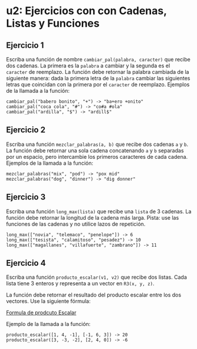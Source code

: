 # u2: Ejercicios con con Cadenas, Listas y Funciones

## Ejercicio 1

Escriba una función de nombre `cambiar_pal(palabra, caracter)` que recibe dos cadenas. La primera es la `palabra` a cambiar y la segunda es el `caracter` de reemplazo. La función debe retornar la palabra cambiada de la siguiente manera: dada la primera letra de la `palabra` cambiar las siguientes letras que coincidan con la primera por el `caracter` de reemplazo. Ejemplos de la llamada a la función: 

```
cambiar_pal("babero bonito", "+") -> "ba+ero +onito"
cambiar_pal("coca cola", "#") -> "co#a #ola"
cambiar_pal("ardilla", "$") -> "ardill$"
```

## Ejercicio 2

Escriba una función `mezclar_palabras(a, b)` que recibe dos cadenas `a` y `b`. La función debe retornar una sola cadena concatenando `a` y `b` separadas por un espacio, pero intercambie los primeros caracteres de cada cadena. Ejemplos de la llamada a la función:

```
mezclar_palabras("mix", "pod") -> "pox mid"
mezclar_palabras("dog", "dinner") -> "dig donner"
```

## Ejercicio 3

Escriba una función `long_max(lista)` que recibe una `lista` de 3 cadenas. La función debe retornar la longitud de la cadena más larga. Pista: use las funciones de las cadenas y no utilice lazos de repetición.
```
long_max(["novia", "telemaco", "penelope"]) -> 6
long_max(["tesista", "calamitoso", "pesadez") -> 10
long_max(["magallanes", "villafuerte", "zambrano"]) -> 11 
```

## Ejercicio 4

Escriba una función `producto_escalar(v1, v2)` que recibe dos listas. Cada lista tiene 3 enteros y representa a un vector en `R3(x, y, z)`. 

La función debe retornar el resultado del producto escalar entre los dos vectores. Use la siguiente fórmula:

[Formula de prodcuto Escalar](images/f1_producto_escalar.png)

Ejemplo de la llamada a la función:

```
producto_escalar([1, 4, -1], [-1, 6, 3]) -> 20
producto_escalar([3, -3, -2], [2, 4, 0]) -> -6
```